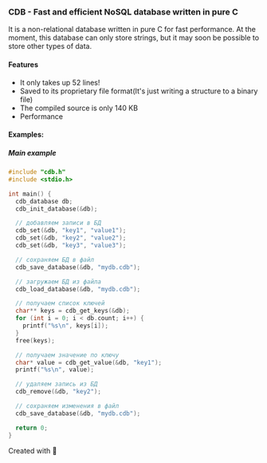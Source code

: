 ### CDB - Fast and efficient NoSQL database written in pure C

It is a non-relational database written in pure C for fast performance. At the moment, this database can only store strings, but it may soon be possible to store other types of data.

#### Features
- It only takes up 52 lines!
- Saved to its proprietary file format(It's just writing a structure to a binary file)
- The compiled source is only 140 KB
- Performance

#### Examples:

##### Main example
```c
#include "cdb.h"
#include <stdio.h>

int main() {
  cdb_database db;
  cdb_init_database(&db);

  // добавляем записи в БД
  cdb_set(&db, "key1", "value1");
  cdb_set(&db, "key2", "value2");
  cdb_set(&db, "key3", "value3");

  // сохраняем БД в файл
  cdb_save_database(&db, "mydb.cdb");

  // загружаем БД из файла
  cdb_load_database(&db, "mydb.cdb");

  // получаем список ключей
  char** keys = cdb_get_keys(&db);
  for (int i = 0; i < db.count; i++) {
    printf("%s\n", keys[i]);
  }
  free(keys);

  // получаем значение по ключу
  char* value = cdb_get_value(&db, "key1");
  printf("%s\n", value);

  // удаляем запись из БД
  cdb_remove(&db, "key2");

  // сохраняем изменения в файл
  cdb_save_database(&db, "mydb.cdb");

  return 0;
}
```

Created with :gift_heart:
